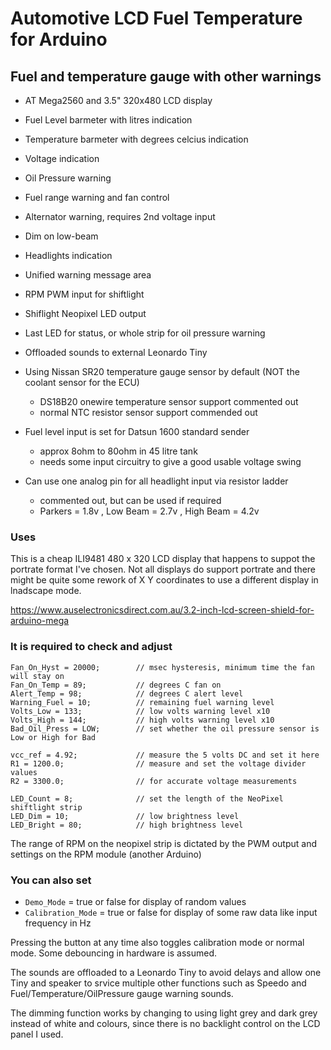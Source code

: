 # Automotive LCD Fuel Temperature for Arduino
## Fuel and temperature gauge with other warnings

- AT Mega2560 and 3.5" 320x480 LCD display
- Fuel Level barmeter with litres indication
- Temperature barmeter with degrees celcius indication
- Voltage indication
- Oil Pressure warning
- Fuel range warning and fan control
- Alternator warning, requires 2nd voltage input
- Dim on low-beam
- Headlights indication
- Unified warning message area
- RPM PWM input for shiftlight
- Shiflight Neopixel LED output
- Last LED for status, or whole strip for oil pressure warning
- Offloaded sounds to external Leonardo Tiny

- Using Nissan SR20 temperature gauge sensor by default (NOT the coolant sensor for the ECU)
  - DS18B20 onewire temperature sensor support commented out
  - normal NTC resistor sensor support commended out
  
- Fuel level input is set for Datsun 1600 standard sender
  - approx 8ohm to 80ohm in 45 litre tank
  - needs some input circuitry to give a good usable voltage swing

- Can use one analog pin for all headlight input via resistor ladder
  - commented out, but can be used if required
  - Parkers = 1.8v , Low Beam = 2.7v , High Beam = 4.2v


### Uses 

This is a cheap ILI9481 480 x 320 LCD display that happens to suppot the portrate format I've chosen.
Not all displays do support portrate and there might be quite some rework of X Y coordinates to use a different display in lnadscape mode.

https://www.auselectronicsdirect.com.au/3.2-inch-lcd-screen-shield-for-arduino-mega


### It is required to check and adjust

```
Fan_On_Hyst = 20000;        // msec hysteresis, minimum time the fan will stay on
Fan_On_Temp = 89;           // degrees C fan on
Alert_Temp = 98;            // degrees C alert level
Warning_Fuel = 10;          // remaining fuel warning level
Volts_Low = 133;            // low volts warning level x10
Volts_High = 144;           // high volts warning level x10
Bad_Oil_Press = LOW;        // set whether the oil pressure sensor is Low or High for Bad

vcc_ref = 4.92;             // measure the 5 volts DC and set it here
R1 = 1200.0;                // measure and set the voltage divider values
R2 = 3300.0;                // for accurate voltage measurements

LED_Count = 8;              // set the length of the NeoPixel shiftlight strip
LED_Dim = 10;               // low brightness level
LED_Bright = 80;            // high brightness level
```

The range of RPM on the neopixel strip is dictated by the PWM output and settings on the RPM module (another Arduino)

### You can also set
- `Demo_Mode` = true or false for display of random values
- `Calibration_Mode` = true or false for display of some raw data like input frequency in Hz

Pressing the button at any time also toggles calibration mode or normal mode.
Some debouncing in hardware is assumed.

The sounds are offloaded to a Leonardo Tiny to avoid delays and allow one Tiny and speaker to srvice multiple other functions such as Speedo and Fuel/Temperature/OilPressure gauge warning sounds.

The dimming function works by changing to using light grey and dark grey instead of white and colours, since there is no backlight control on the LCD panel I used.

